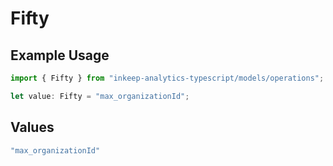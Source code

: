 # Fifty

## Example Usage

```typescript
import { Fifty } from "inkeep-analytics-typescript/models/operations";

let value: Fifty = "max_organizationId";
```

## Values

```typescript
"max_organizationId"
```